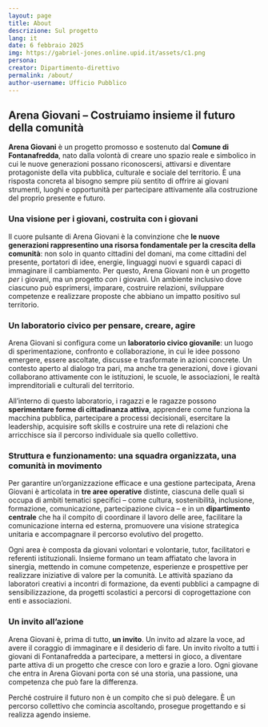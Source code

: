 ```yaml
---
layout: page
title: About
descrizione: Sul progetto
lang: it
date: 6 febbraio 2025
img: https://gabriel-jones.online.upid.it/assets/c1.png
persona: 
creator: Dipartimento-direttivo
permalink: /about/
author-username: Ufficio Pubblico
---
```


## **Arena Giovani – Costruiamo insieme il futuro della comunità**

**Arena Giovani** è un progetto promosso e sostenuto dal **Comune di Fontanafredda**, nato dalla volontà di creare uno spazio reale e simbolico in cui le nuove generazioni possano riconoscersi, attivarsi e diventare protagoniste della vita pubblica, culturale e sociale del territorio. È una risposta concreta al bisogno sempre più sentito di offrire ai giovani strumenti, luoghi e opportunità per partecipare attivamente alla costruzione del proprio presente e futuro.

### **Una visione per i giovani, costruita con i giovani**

Il cuore pulsante di Arena Giovani è la convinzione che **le nuove generazioni rappresentino una risorsa fondamentale per la crescita della comunità**: non solo in quanto cittadini del domani, ma come cittadini del presente, portatori di idee, energie, linguaggi nuovi e sguardi capaci di immaginare il cambiamento. Per questo, Arena Giovani non è un progetto *per* i giovani, ma un progetto *con* i giovani. Un ambiente inclusivo dove ciascuno può esprimersi, imparare, costruire relazioni, sviluppare competenze e realizzare proposte che abbiano un impatto positivo sul territorio.

### **Un laboratorio civico per pensare, creare, agire**

Arena Giovani si configura come un **laboratorio civico giovanile**: un luogo di sperimentazione, confronto e collaborazione, in cui le idee possono emergere, essere ascoltate, discusse e trasformate in azioni concrete. Un contesto aperto al dialogo tra pari, ma anche tra generazioni, dove i giovani collaborano attivamente con le istituzioni, le scuole, le associazioni, le realtà imprenditoriali e culturali del territorio.

All’interno di questo laboratorio, i ragazzi e le ragazze possono **sperimentare forme di cittadinanza attiva**, apprendere come funziona la macchina pubblica, partecipare a processi decisionali, esercitare la leadership, acquisire soft skills e costruire una rete di relazioni che arricchisce sia il percorso individuale sia quello collettivo.

### **Struttura e funzionamento: una squadra organizzata, una comunità in movimento**

Per garantire un’organizzazione efficace e una gestione partecipata, Arena Giovani è articolata in **tre aree operative** distinte, ciascuna delle quali si occupa di ambiti tematici specifici – come cultura, sostenibilità, inclusione, formazione, comunicazione, partecipazione civica – e in un **dipartimento centrale** che ha il compito di coordinare il lavoro delle aree, facilitare la comunicazione interna ed esterna, promuovere una visione strategica unitaria e accompagnare il percorso evolutivo del progetto.

Ogni area è composta da giovani volontari e volontarie, tutor, facilitatori e referenti istituzionali. Insieme formano un team affiatato che lavora in sinergia, mettendo in comune competenze, esperienze e prospettive per realizzare iniziative di valore per la comunità. Le attività spaziano da laboratori creativi a incontri di formazione, da eventi pubblici a campagne di sensibilizzazione, da progetti scolastici a percorsi di coprogettazione con enti e associazioni.

### **Un invito all’azione**

Arena Giovani è, prima di tutto, **un invito**. Un invito ad alzare la voce, ad avere il coraggio di immaginare e il desiderio di fare. Un invito rivolto a tutti i giovani di Fontanafredda a partecipare, a mettersi in gioco, a diventare parte attiva di un progetto che cresce con loro e grazie a loro. Ogni giovane che entra in Arena Giovani porta con sé una storia, una passione, una competenza che può fare la differenza.

Perché costruire il futuro non è un compito che si può delegare. È un percorso collettivo che comincia ascoltando, prosegue progettando e si realizza agendo insieme.
